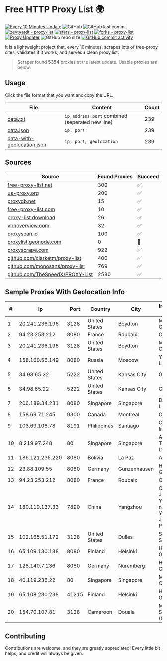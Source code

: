 
# Free HTTP Proxy List 🌍

[![Every 10 Minutes Update](https://github.com/mertguvencli/http-proxy-list/actions/workflows/main.yml/badge.svg?branch=main)](https://github.com/mertguvencli/http-proxy-list/actions/workflows/main.yml)
![GitHub](https://img.shields.io/github/license/mertguvencli/http-proxy-list)
![GitHub last commit](https://img.shields.io/github/last-commit/mertguvencli/http-proxy-list)
[![zevtyardt - proxy-list](https://img.shields.io/static/v1?label=zevtyardt&message=proxy-list&color=blue&logo=github)](https://github.com/zevtyardt/proxy-list "Go to GitHub repo")
[![stars - proxy-list](https://img.shields.io/github/stars/zevtyardt/proxy-list?style=social)](https://github.com/zevtyardt/proxy-list)
[![forks - proxy-list](https://img.shields.io/github/forks/zevtyardt/proxy-list?style=social)](https://github.com/zevtyardt/proxy-list)
[![Proxy Updater](https://github.com/zevtyardt/proxy-list/workflows/Proxy%20Updater/badge.svg)](https://github.com/zevtyardt/proxy-list/actions?query=workflow:"Proxy+Updater")
![GitHub repo size](https://img.shields.io/github/repo-size/zevtyardt/proxy-list)
[![GitHub commit activity](https://img.shields.io/github/commit-activity/m/zevtyardt/proxy-list?logo=commits)](https://github.com/zevtyardt/proxy-list/commits/main)

It is a lightweight project that, every 10 minutes, scrapes lots of free-proxy sites, validates if it works, and serves a clean proxy list.

> Scraper found **5354** proxies at the latest update. Usable proxies are below.

## Usage

Click the file format that you want and copy the URL.

|File|Content|Count|
|----|-------|-----|
|[data.txt](https://raw.githubusercontent.com/mertguvencli/http-proxy-list/main/proxy-list/data.txt)|`ip_address:port` combined (seperated new line)|239|
|[data.json](https://raw.githubusercontent.com/mertguvencli/http-proxy-list/main/proxy-list/data.json)|`ip, port`|239|
|[data-with-geolocation.json](https://raw.githubusercontent.com/mertguvencli/http-proxy-list/main/proxy-list/data-with-geolocation.json)|`ip, port, geolocation`|239|

## Sources

|Source|Found Proxies|Succeed|
|------|-------------|-------|
|[free-proxy-list.net](https://free-proxy-list.net)|300|✅|
|[us-proxy.org](https://www.us-proxy.org)|200|✅|
|[proxydb.net](http://proxydb.net)|15|✅|
|[free-proxy-list.com](https://free-proxy-list.com/?page=&port=&type%5B%5D=http&type%5B%5D=https&up_time=0&search=Search)|10|✅|
|[proxy-list.download](https://www.proxy-list.download/HTTP)|26|✅|
|[vpnoverview.com](https://vpnoverview.com/privacy/anonymous-browsing/free-proxy-servers)|32|✅|
|[proxyscan.io](https://www.proxyscan.io)|100|✅|
|[proxylist.geonode.com](https://proxylist.geonode.com/api/proxy-list?limit=300&page=1&sort_by=lastChecked&sort_type=desc&protocols=http,https)|0|🚫|
|[proxyscrape.com](https://api.proxyscrape.com/v2/?request=displayproxies&protocol=http&timeout=10000&country=all&ssl=all&anonymity=all)|922|✅|
|[github.com/clarketm/proxy-list](https://raw.githubusercontent.com/clarketm/proxy-list/master/proxy-list-raw.txt)|400|✅|
|[github.com/monosans/proxy-list](https://raw.githubusercontent.com/monosans/proxy-list/main/proxies/http.txt)|769|✅|
|[github.com/TheSpeedX/PROXY-List](https://raw.githubusercontent.com/TheSpeedX/PROXY-List/master/http.txt)|2580|✅|


## Sample Proxies With Geolocation Info

|#|Ip|Port|Country|City|Internet Service Provider|
|-|--|----|-------|----|-------------------------|
|1|20.241.236.196|3128|United States|Boydton|Microsoft Corporation|
|2|94.23.253.212|8080|France|Roubaix|OVH SAS|
|3|20.241.236.196|3128|United States|Boydton|Microsoft Corporation|
|4|158.160.56.149|8080|Russia|Moscow|Yandex.Cloud LLC|
|5|34.98.65.22|5222|United States|Kansas City|Google LLC|
|6|34.98.65.22|5222|United States|Kansas City|Google LLC|
|7|206.189.34.231|8080|Singapore|Singapore|DigitalOcean, LLC|
|8|158.69.71.245|9300|Canada|Montreal|OVH SAS|
|9|103.69.108.78|8191|Philippines|Santiago|CITI Cableworld Inc.|
|10|8.219.97.248|80|Singapore|Singapore|Alibaba (US) Technology Co., Ltd.|
|11|186.121.235.220|8080|Bolivia|La Paz|AXS Bolivia S. A.|
|12|23.88.109.55|8080|Germany|Gunzenhausen|Hetzner Online GmbH|
|13|94.23.253.212|8080|France|Roubaix|OVH SAS|
|14|180.119.137.33|7890|China|Yangzhou|CHINATELECOM JiangSu YangZhou IDC networkdescr: YangZhou, Jiangsu Province, P.|
|15|102.165.51.172|3128|United States|Dulles|Stallion Network Services Limited|
|16|65.109.130.188|8080|Finland|Helsinki|Hetzner Online GmbH|
|17|128.140.7.236|8080|Germany|Nuremberg|Hetzner Online GmbH|
|18|40.119.236.22|80|Singapore|Singapore|Microsoft Corporation|
|19|65.108.230.238|41215|Finland|Helsinki|Hetzner Online GmbH|
|20|154.70.107.81|3128|Cameroon|Douala|MTN Network Solutions (Cameroon)|



## Contributing

Contributions are welcome, and they are greatly appreciated! Every
little bit helps, and credit will always be given.

